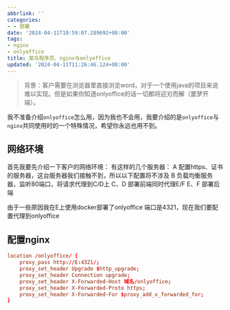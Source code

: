 ```yaml
---
abbrlink: ''
categories:
- - 部署
date: '2024-04-11T10:59:07.289692+08:00'
tags:
- nginx
- onlyoffice
title: 菜鸟程序员、nginx与onlyoffice
updated: '2024-04-11T11:26:46.124+08:00'
---
```

> 背景：客户需要在浏览器里直接浏览word，对于一个使用java的项目来说难以实现。但是如果你知道onlyoffice的话一切都将迎刃而解（噩梦开端）。

我不准备介绍`onlyoffice`怎么用，因为我也不会用，我要介绍的是`onlyoffice`与`nginx`共同使用时的一个特殊情况，希望你永远也用不到。

## 网络环境

首先我要先介绍一下客户的网络环境：
有这样的几个服务器：
A 配置https、证书的服务器，这台服务器我们接触不到，所以以下配置将不涉及
B 负载均衡服务器，监听80端口，将请求代理到C/D上
C、D 部署前端同时代理E/F
E、F 部署后端

由于一些原因我在E上使用docker部署了onlyoffice 端口是4321，现在我们要配置代理到onlyoffice

## 配置nginx

```conf
location /onlyoffice/ {
    proxy_pass http://E:4321/;
    proxy_set_header Upgrade $http_upgrade;
    proxy_set_header Connection upgrade;
    proxy_set_header X-Forwarded-Host 域名/onlyoffice;
    proxy_set_header X-Forwarded-Proto https;
    proxy_set_header X-Forwarded-For $proxy_add_x_forwarded_for;
}
```
